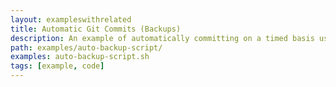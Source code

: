 ```yaml
---
layout: exampleswithrelated
title: Automatic Git Commits (Backups)
description: An example of automatically committing on a timed basis using a script.
path: examples/auto-backup-script/
examples: auto-backup-script.sh
tags: [example, code]
---
```


<LINK>
